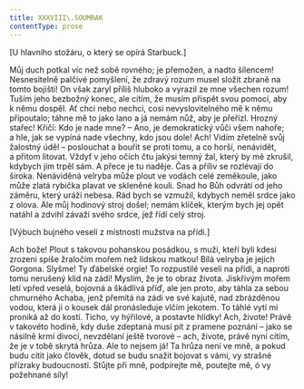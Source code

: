 ```yaml
---
title: XXXVIII\.SOUMRAK
contentType: prose
---
```


\[U hlavního stožáru, o který se opírá Starbuck.\]

  

Můj duch potkal víc než sobě rovného; je přemožen, a nadto šílencem! Nesnesitelně palčivé pomyšlení, že zdravý rozum musel složit zbraně na tomto bojišti! On však zaryl příliš hluboko a vyrazil ze mne všechen rozum! Tuším jeho bezbožný konec, ale cítím, že musím přispět svou pomocí, aby k němu dospěl. Ať chci nebo nechci, cosi nevyslovitelného mě k němu připoutalo; táhne mě to jako lano a já nemám nůž, aby je přeřízl. Hrozný stařec! Křičí: Kdo je nade mne? – Ano, je demokratický vůči všem nahoře; a hle, jak se vypíná nade všechny, kdo jsou dole! Ach! Vidím zřetelně svůj žalostný úděl – poslouchat a bouřit se proti tomu, a co horší, nenávidět, a přitom litovat. Vždyť v jeho očích čtu jakýsi temný žal, který by mě zkrušil, kdybych jím trpěl sám. A přece je tu naděje. Čas a příliv se rozlévají do široka. Nenáviděná velryba může plout ve vodách celé zeměkoule, jako může zlatá rybička plavat ve skleněné kouli. Snad ho Bůh odvrátí od jeho záměru, který uráží nebesa. Rád bych se vzmužil, kdybych neměl srdce jako z olova. Ale můj hodinový stroj došel; nemám klíček, kterým bych jej opět natáhl a zdvihl závaží svého srdce, jež řídí celý stroj.

\[Výbuch bujného veselí z místnosti mužstva na přídi.\]

Ach bože! Plout s takovou pohanskou posádkou, s muži, kteří byli kdesi zrozeni spíše žraločím mořem než lidskou matkou! Bílá velryba je jejich Gorgona. Slyšme! Ty ďábelské orgie! To rozpustilé veselí na přídi, a naproti tomu nerušený klid na zádi! Myslím, že je to obraz života. Jiskřivým mořem letí vpřed veselá, bojovná a škádlivá příď, ale jen proto, aby táhla za sebou chmurného Achaba, jenž přemítá na zádi ve své kajutě, nad zbrázděnou vodou, která ji o kousek dál pronásleduje vlčím jekotem. To táhlé vytí mi proniká až do kostí. Ticho, vy hýřilové, a postavte hlídky! Ach, živote! Právě v takovéto hodině, kdy duše zdeptaná musí pít z pramene poznání – jako se násilně krmí divocí, nevzdělaní ještě tvorové – ach, živote, právě nyní cítím, že je v tobě skrytá hrůza. Ale to nejsem já! Ta hrůza není ve mně, a pokud budu cítit jako člověk, dotud se budu snažit bojovat s vámi, vy strašné přízraky budoucnosti. Stůjte při mně, podpírejte mě, poutejte mě, ó vy požehnané síly!
